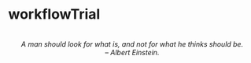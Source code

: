 # workflowTrial
<!-- QUOTE:START -->
<p align="center"><br><i>A man should look for what is, and not for what he thinks should be.</i><br><i>– Albert Einstein.</i><br></p>
<!-- QUOTE:END -->

